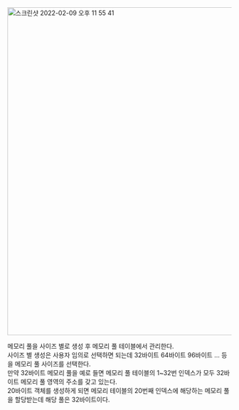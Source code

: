 <img width="737" alt="스크린샷 2022-02-09 오후 11 55 41" src="https://user-images.githubusercontent.com/68372094/153226911-917b0fb8-ae49-4f2c-aeed-2a420f48a2c9.png">

메모리 풀을 사이즈 별로 생성 후 메모리 풀 테이블에서 관리한다.   
사이즈 별 생성은 사용자 임의로 선택하면 되는데 32바이트 64바이트 96바이트 ... 등을 메모리 풀 사이즈를 선택한다.      
만약 32바이트 메모리 풀을 예로 들면 메모리 풀 테이블의 1~32번 인덱스가 모두 32바이트 메모리 풀 영역의 주소를 갖고 있는다.      
20바이트 객체를 생성하게 되면 메모리 테이블의 20번째 인덱스에 해당하는 메모리 풀을 할당받는데 해당 풀은 32바이트이다.   

